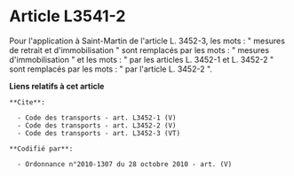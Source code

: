 # Article L3541-2

Pour l'application à Saint-Martin de l'article L. 3452-3, les mots : " mesures de retrait et d'immobilisation " sont
remplacés par les mots : " mesures d'immobilisation " et les mots : " par les articles L. 3452-1 et L. 3452-2 " sont
remplacés par les mots : " par l'article L. 3452-2 ".

**Liens relatifs à cet article**

	**Cite**:

	  - Code des transports - art. L3452-1 (V)
	  - Code des transports - art. L3452-2 (V)
	  - Code des transports - art. L3452-3 (VT)

	**Codifié par**:

	  - Ordonnance n°2010-1307 du 28 octobre 2010 - art. (V)
